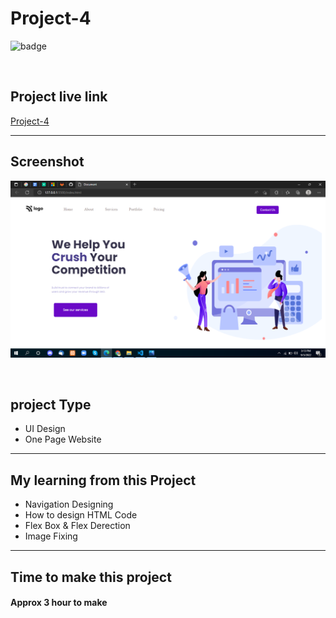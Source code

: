 # Project-4


![badge](https://img.shields.io/badge/Technologies-HTML/CSS-green)

<br>

## Project live link
[Project-4](# "project04")

<hr>

## Screenshot
![](./Screenshot.png)

<br>

## project Type
- UI Design
- One Page Website

<hr>

## My learning from this Project
- Navigation Designing
- How to design HTML Code
- Flex Box & Flex Derection 
- Image Fixing

<hr>

## Time to make this project
#### Approx 3 hour to make
